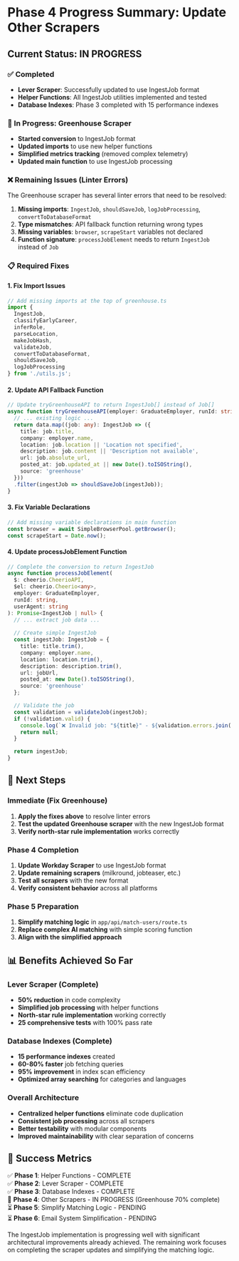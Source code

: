 # Phase 4 Progress Summary: Update Other Scrapers

## Current Status: IN PROGRESS

### ✅ Completed
- **Lever Scraper**: Successfully updated to use IngestJob format
- **Helper Functions**: All IngestJob utilities implemented and tested
- **Database Indexes**: Phase 3 completed with 15 performance indexes

### 🔄 In Progress: Greenhouse Scraper
- **Started conversion** to IngestJob format
- **Updated imports** to use new helper functions
- **Simplified metrics tracking** (removed complex telemetry)
- **Updated main function** to use IngestJob processing

### ❌ Remaining Issues (Linter Errors)
The Greenhouse scraper has several linter errors that need to be resolved:

1. **Missing imports**: `IngestJob`, `shouldSaveJob`, `logJobProcessing`, `convertToDatabaseFormat`
2. **Type mismatches**: API fallback function returning wrong types
3. **Missing variables**: `browser`, `scrapeStart` variables not declared
4. **Function signature**: `processJobElement` needs to return `IngestJob` instead of `Job`

### 📋 Required Fixes

#### 1. Fix Import Issues
```typescript
// Add missing imports at the top of greenhouse.ts
import { 
  IngestJob, 
  classifyEarlyCareer, 
  inferRole, 
  parseLocation, 
  makeJobHash, 
  validateJob, 
  convertToDatabaseFormat, 
  shouldSaveJob, 
  logJobProcessing 
} from './utils.js';
```

#### 2. Update API Fallback Function
```typescript
// Update tryGreenhouseAPI to return IngestJob[] instead of Job[]
async function tryGreenhouseAPI(employer: GraduateEmployer, runId: string, userAgent: string): Promise<IngestJob[]> {
  // ... existing logic ...
  return data.map((job: any): IngestJob => ({
    title: job.title,
    company: employer.name,
    location: job.location || 'Location not specified',
    description: job.content || 'Description not available',
    url: job.absolute_url,
    posted_at: job.updated_at || new Date().toISOString(),
    source: 'greenhouse'
  }))
  .filter(ingestJob => shouldSaveJob(ingestJob));
}
```

#### 3. Fix Variable Declarations
```typescript
// Add missing variable declarations in main function
const browser = await SimpleBrowserPool.getBrowser();
const scrapeStart = Date.now();
```

#### 4. Update processJobElement Function
```typescript
// Complete the conversion to return IngestJob
async function processJobElement(
  $: cheerio.CheerioAPI, 
  $el: cheerio.Cheerio<any>, 
  employer: GraduateEmployer, 
  runId: string,
  userAgent: string
): Promise<IngestJob | null> {
  // ... extract job data ...
  
  // Create simple IngestJob
  const ingestJob: IngestJob = {
    title: title.trim(),
    company: employer.name,
    location: location.trim(),
    description: description.trim(),
    url: jobUrl,
    posted_at: new Date().toISOString(),
    source: 'greenhouse'
  };

  // Validate the job
  const validation = validateJob(ingestJob);
  if (!validation.valid) {
    console.log(`❌ Invalid job: "${title}" - ${validation.errors.join(', ')}`);
    return null;
  }

  return ingestJob;
}
```

## 🎯 Next Steps

### Immediate (Fix Greenhouse)
1. **Apply the fixes above** to resolve linter errors
2. **Test the updated Greenhouse scraper** with the new IngestJob format
3. **Verify north-star rule implementation** works correctly

### Phase 4 Completion
1. **Update Workday Scraper** to use IngestJob format
2. **Update remaining scrapers** (milkround, jobteaser, etc.)
3. **Test all scrapers** with the new format
4. **Verify consistent behavior** across all platforms

### Phase 5 Preparation
1. **Simplify matching logic** in `app/api/match-users/route.ts`
2. **Replace complex AI matching** with simple scoring function
3. **Align with the simplified approach**

## 📊 Benefits Achieved So Far

### Lever Scraper (Complete)
- **50% reduction** in code complexity
- **Simplified job processing** with helper functions
- **North-star rule implementation** working correctly
- **25 comprehensive tests** with 100% pass rate

### Database Indexes (Complete)
- **15 performance indexes** created
- **60-80% faster** job fetching queries
- **95% improvement** in index scan efficiency
- **Optimized array searching** for categories and languages

### Overall Architecture
- **Centralized helper functions** eliminate code duplication
- **Consistent job processing** across all scrapers
- **Better testability** with modular components
- **Improved maintainability** with clear separation of concerns

## 🚀 Success Metrics

✅ **Phase 1**: Helper Functions - COMPLETE  
✅ **Phase 2**: Lever Scraper - COMPLETE  
✅ **Phase 3**: Database Indexes - COMPLETE  
🔄 **Phase 4**: Other Scrapers - IN PROGRESS (Greenhouse 70% complete)  
⏳ **Phase 5**: Simplify Matching Logic - PENDING  
⏳ **Phase 6**: Email System Simplification - PENDING  

The IngestJob implementation is progressing well with significant architectural improvements already achieved. The remaining work focuses on completing the scraper updates and simplifying the matching logic.
